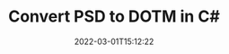 ---
############################# Static ############################
layout: "auto-gen-conversion"
date: 2022-03-01T15:12:22
draft: false
otherformats: bmp dcm emf emz gif ico jp2 jpeg jpg png pps ppsx ppt pptx psb psd svg svgz tga tif tiff webp wmf wmz
breadcrumb: PSD to DOTM in C#

############################# Head ############################
head_title: "PSD to DOTM Converter in C#"
head_description: "Convert PSD to DOTM in .NET using a few lines of code. Use the GroupDocs Document Conversion API to convert over 160 file formats."

############################# Header ############################
title: "Convert PSD to DOTM in C#"
description: "PSD to DOTM conversion with a few lines of .NET code"
bg_image: "https://cms.admin.containerize.com/templates/aspose/App_Themes/V3/images/bg/header1.png"
bg_overlay: false
button:
    enable: true

############################# SubMenu ############################
submenu:
    enable: true

    left:
        img_alt: "GroupDocs.Conversion for .NET"
        image: "https://cms.admin.containerize.com/templates/groupdocs/images/product-logos/90x90-noborder/groupdocs-conversion-net.png"
        product: "GroupDocs.Conversion"
        platform: ".NET"

    

############################# About ############################
about:
    enable: true
    title: "About GroupDocs.Conversion для .NET API"
    content: |
        [GroupDocs.Conversion for .NET](https://products.groupdocs.com/conversion/net/) can be used to convert Microsoft Word, Excel, PowerPoint, PDF, Visio and other formats. GroupDocs.Conversion is a standalone API that is suitable for back-end and internal systems where high performance is required. It does not depend on any software such as Microsoft or Open Office.
    

overview:
    enable: true
    content: |
        Convert your PSD files to DOTM in .NET easily. You can use just a couple of C# code lines in any platform of your choice like - Windows, Linux, macOS.
        You can try PSD to DOTM conversion for free and evaluate conversion results quality.
        Along with simple file conversion scenarios you can try more advanced options for loading source PSD file and for saving output DOTM result. 
        
        For example, for the source PSD file you may use the following load options:

        * auto-detect file format;
        * specify password for protected files (if file format supports it);
        * replace missing fonts to preserve document appearance.
        
        There are also advanced convert options for the DOTM file:

        * convert specific document page or page range;
        * add a watermark to the converted DOTM file.

        Once conversion is completed you can save your DOTM file to the local file path or any third-party storage like FTP, Amazon S3, Google Drive, Dropbox etc.
        Please note - to convert PSD to DOTM there is no need for any additional software installed - like MS Office, Open Office, Adobe Acrobat Reader etc. 


############################# Steps ############################
steps:
    enable: true
    title_left: "Steps to convert PSD to DOTM in C#"
    content_left: |
        [GroupDocs.Conversion](https://products.groupdocs.com/conversion/net/) makes it easy for developers to convert a PSD file to DOTM with a few lines of code.

        * Create an instance of the Converter class and provide the file PSD with the full path
        * Create and set ConvertOptions for DOTM type.
        * Call the Converter.Convert method and pass the full path and format (DOTM) as a parameter
        
    title_right: "System Requirements"
    content_right: |
        Basic conversion with GroupDocs.Conversion for .NET can be done in just a few simple steps. Our APIs are supported on all major platforms and operating systems. Before executing the code below, make sure you have the following prerequisites installed on your system.

        * Operating systems: Microsoft Windows, Linux, MacOS
        * Development environments: Microsoft Visual Studio, Xamarin, MonoDevelop
        * Frameworks: .NET Framework, .NET Standard, .NET Core, Mono
        * Get the latest GroupDocs.Conversion for .NET from [Nuget](https://www.nuget.org/packages/groupdocs.conversion)
        
    code: |
        ```cs
        // Load PSD file
        var converter = new GroupDocs.Conversion.Converter("template.psd");
        // Set conversion parameters for DOTM format
        var convertOptions = converter.GetPossibleConversions()["dotm"].ConvertOptions;
        // Convert to DOTM format
        converter.Convert("output.dotm", convertOptions);        
        ```
        
demos:
    enable: true
    title: "PSD to DOTM Live Demo"
    content: |
       Convert PSD to DOTM now by visiting the [GroupDocs.Conversion App](https://products.groupdocs.app/conversion/family) website. Online demo has the following advantages
          

more_formats:
    enable: true
    title: "Other supported transformations PSD"
    content: "You can also convert PSD to many other file formats. Please see the list below."
       
       
back_to_top:
    enable: true
---